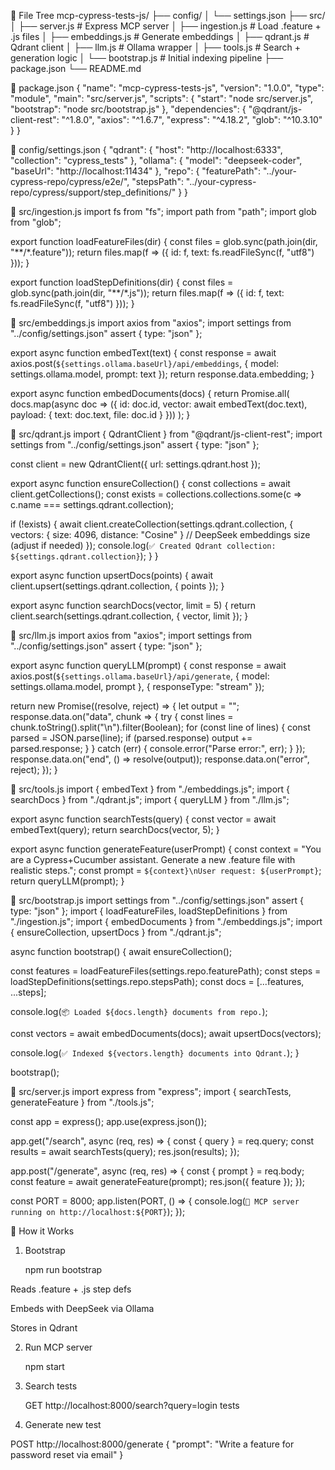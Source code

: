 📂 File Tree
mcp-cypress-tests-js/
├── config/
│   └── settings.json
├── src/
│   ├── server.js          # Express MCP server
│   ├── ingestion.js       # Load .feature + .js files
│   ├── embeddings.js      # Generate embeddings
│   ├── qdrant.js          # Qdrant client
│   ├── llm.js             # Ollama wrapper
│   ├── tools.js           # Search + generation logic
│   └── bootstrap.js       # Initial indexing pipeline
├── package.json
└── README.md

📄 package.json
{
  "name": "mcp-cypress-tests-js",
  "version": "1.0.0",
  "type": "module",
  "main": "src/server.js",
  "scripts": {
    "start": "node src/server.js",
    "bootstrap": "node src/bootstrap.js"
  },
  "dependencies": {
    "@qdrant/js-client-rest": "^1.8.0",
    "axios": "^1.6.7",
    "express": "^4.18.2",
    "glob": "^10.3.10"
  }
}

📄 config/settings.json
{
  "qdrant": {
    "host": "http://localhost:6333",
    "collection": "cypress_tests"
  },
  "ollama": {
    "model": "deepseek-coder",
    "baseUrl": "http://localhost:11434"
  },
  "repo": {
    "featurePath": "../your-cypress-repo/cypress/e2e/",
    "stepsPath": "../your-cypress-repo/cypress/support/step_definitions/"
  }
}

📄 src/ingestion.js
import fs from "fs";
import path from "path";
import glob from "glob";

export function loadFeatureFiles(dir) {
  const files = glob.sync(path.join(dir, "**/*.feature"));
  return files.map(f => ({ id: f, text: fs.readFileSync(f, "utf8") }));
}

export function loadStepDefinitions(dir) {
  const files = glob.sync(path.join(dir, "**/*.js"));
  return files.map(f => ({ id: f, text: fs.readFileSync(f, "utf8") }));
}

📄 src/embeddings.js
import axios from "axios";
import settings from "../config/settings.json" assert { type: "json" };

export async function embedText(text) {
  const response = await axios.post(`${settings.ollama.baseUrl}/api/embeddings`, {
    model: settings.ollama.model,
    prompt: text
  });
  return response.data.embedding;
}

export async function embedDocuments(docs) {
  return Promise.all(
    docs.map(async doc => ({
      id: doc.id,
      vector: await embedText(doc.text),
      payload: { text: doc.text, file: doc.id }
    }))
  );
}

📄 src/qdrant.js
import { QdrantClient } from "@qdrant/js-client-rest";
import settings from "../config/settings.json" assert { type: "json" };

const client = new QdrantClient({ url: settings.qdrant.host });

export async function ensureCollection() {
  const collections = await client.getCollections();
  const exists = collections.collections.some(c => c.name === settings.qdrant.collection);

  if (!exists) {
    await client.createCollection(settings.qdrant.collection, {
      vectors: { size: 4096, distance: "Cosine" } // DeepSeek embeddings size (adjust if needed)
    });
    console.log(`✅ Created Qdrant collection: ${settings.qdrant.collection}`);
  }
}

export async function upsertDocs(points) {
  await client.upsert(settings.qdrant.collection, { points });
}

export async function searchDocs(vector, limit = 5) {
  return client.search(settings.qdrant.collection, {
    vector,
    limit
  });
}

📄 src/llm.js
import axios from "axios";
import settings from "../config/settings.json" assert { type: "json" };

export async function queryLLM(prompt) {
  const response = await axios.post(`${settings.ollama.baseUrl}/api/generate`, {
    model: settings.ollama.model,
    prompt
  }, { responseType: "stream" });

  return new Promise((resolve, reject) => {
    let output = "";
    response.data.on("data", chunk => {
      try {
        const lines = chunk.toString().split("\n").filter(Boolean);
        for (const line of lines) {
          const parsed = JSON.parse(line);
          if (parsed.response) output += parsed.response;
        }
      } catch (err) {
        console.error("Parse error:", err);
      }
    });
    response.data.on("end", () => resolve(output));
    response.data.on("error", reject);
  });
}

📄 src/tools.js
import { embedText } from "./embeddings.js";
import { searchDocs } from "./qdrant.js";
import { queryLLM } from "./llm.js";

export async function searchTests(query) {
  const vector = await embedText(query);
  return searchDocs(vector, 5);
}

export async function generateFeature(userPrompt) {
  const context = "You are a Cypress+Cucumber assistant. Generate a new .feature file with realistic steps.";
  const prompt = `${context}\nUser request: ${userPrompt}`;
  return queryLLM(prompt);
}

📄 src/bootstrap.js
import settings from "../config/settings.json" assert { type: "json" };
import { loadFeatureFiles, loadStepDefinitions } from "./ingestion.js";
import { embedDocuments } from "./embeddings.js";
import { ensureCollection, upsertDocs } from "./qdrant.js";

async function bootstrap() {
  await ensureCollection();

  const features = loadFeatureFiles(settings.repo.featurePath);
  const steps = loadStepDefinitions(settings.repo.stepsPath);
  const docs = [...features, ...steps];

  console.log(`📦 Loaded ${docs.length} documents from repo.`);

  const vectors = await embedDocuments(docs);
  await upsertDocs(vectors);

  console.log(`✅ Indexed ${vectors.length} documents into Qdrant.`);
}

bootstrap();

📄 src/server.js
import express from "express";
import { searchTests, generateFeature } from "./tools.js";

const app = express();
app.use(express.json());

app.get("/search", async (req, res) => {
  const { query } = req.query;
  const results = await searchTests(query);
  res.json(results);
});

app.post("/generate", async (req, res) => {
  const { prompt } = req.body;
  const feature = await generateFeature(prompt);
  res.json({ feature });
});

const PORT = 8000;
app.listen(PORT, () => {
  console.log(`🚀 MCP server running on http://localhost:${PORT}`);
});

🚀 How it Works

1. Bootstrap

    npm run bootstrap

Reads .feature + .js step defs

Embeds with DeepSeek via Ollama

Stores in Qdrant

2. Run MCP server

    npm start

3. Search tests

    GET http://localhost:8000/search?query=login tests

4. Generate new test

POST http://localhost:8000/generate
{
  "prompt": "Write a feature for password reset via email"
}